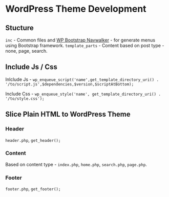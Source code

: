 # WordPress Theme Development

## Stucture

`inc` - Common files and [WP Bootstrap Navwalker](https://github.com/twittem/wp-bootstrap-navwalker) - for generate menus using Bootstrap framework.
`template_parts` - Content based on post type - none, page, search.

## Include Js / Css

Inlclude Js - `wp_enqueue_script('name',get_template_directory_uri() . '/to/script.js',$dependencies,$version,$scriptAtBottom);`

Include Css - `wp_enqueue_style('name', get_template_directory_uri() . '/to/style.css');`

## Slice Plain HTML to WordPress Theme

### Header

`header.php`, `get_header();`

### Content

Based on content type - `index.php`, `home.php`, `search.php`, `page.php`.

### Footer

`footer.php`, `get_footer();`